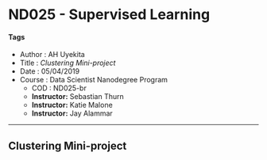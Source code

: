 # ND025 - Supervised Learning

#### Tags
* Author : AH Uyekita
* Title  :  _Clustering Mini-project_
* Date   : 05/04/2019
* Course : Data Scientist Nanodegree Program
    * COD    : ND025-br
    * **Instructor:** Sebastian Thurn
    * **Instructor:** Katie Malone
    * **Instructor:** Jay Alammar

***

## Clustering Mini-project
